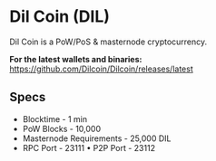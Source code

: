 # Dil Coin (DIL)
Dil Coin is a PoW/PoS & masternode cryptocurrency.

**For the latest wallets and binaries:** https://github.com/Dilcoin/Dilcoin/releases/latest

## Specs
* Blocktime - 1 min
* PoW Blocks - 10,000
* Masternode Requirements - 25,000 DIL
* RPC Port - 23111
• P2P Port - 23112
